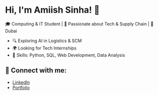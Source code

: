 # Hi, I'm Amiish Sinha! 👋
🎓 Computing & IT Student | 🚀 Passionate about Tech & Supply Chain | 📍 Dubai

- 🔍 Exploring AI in Logistics & SCM  
- 🌍 Looking for Tech Internships  
- 🔧 Skills: Python, SQL, Web Development, Data Analysis  

## 🔗 Connect with me:
- [LinkedIn](https://www.linkedin.com/in/amiish-s-3a22481b3/)
- [Portfolio](https://yourwebsite.com)  
